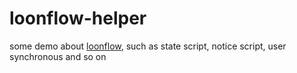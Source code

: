 # loonflow-helper
some demo about [loonflow](https://github.com/blackholll/loonflow), such as state script, notice script, user synchronous and so on
